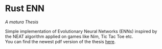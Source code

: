 # Rust ENN
*A matura Thesis*

Simple implementation of Evolutionary Neural Networks (ENNs) inspired by the NEAT algorithm applied on games like Nim, Tic Tac Toe etc.\
You can find the newest pdf version of the thesis [here](/thesis/ma.pdf).

